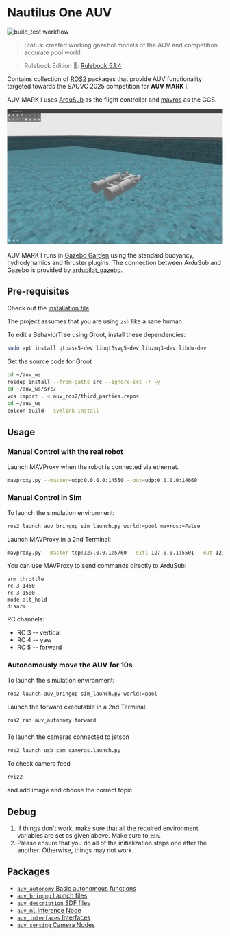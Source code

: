 # Nautilus One AUV

![build_test workflow](https://github.com/Offset-official/auv_ros2/actions/workflows/build_test.yaml/badge.svg?branch=main)

> Status: created working gazebol models of the AUV and competition accurate pool world.

> Rulebook Edition :book:: [Rulebook 5.1.4](http://web.archive.org/web/20241231081446/https://sauvc.org/rulebook/)

Contains collection of [ROS2](https://www.ros.org/) packages that provide AUV functionality targeted 
towards the SAUVC 2025 competition for **AUV MARK I**.

AUV MARK I uses [ArduSub](http://www.ardusub.com/) as the flight controller and
[mavros](https://github.com/mavlink/mavros) as the GCS.

![AUV MARK I Gazebo](images/nautilus_one.png)

AUV MARK I runs in [Gazebo Garden](https://gazebosim.org/docs/garden/getstarted/) using the standard buoyancy, 
hydrodynamics and thruster
plugins. The connection between ArduSub and Gazebo is provided by [ardupilot_gazebo](https://github.com/ArduPilot/ardupilot_gazebo).

## Pre-requisites

Check out the [installation file](INSTALL.md).
  
The project assumes that you are using `zsh` like a sane human.

To edit a BehaviorTree using Groot, install these dependencies:

```bash
sudo apt install qtbase5-dev libqt5svg5-dev libzmq3-dev libdw-dev
```

Get the source code for Groot
```bash
cd ~/auv_ws
rosdep install --from-paths src --ignore-src -r -y
cd ~/auv_ws/src/
vcs import . < auv_ros2/third_parties.repos
cd ~/auv_ws
colcon build --symlink-install
```
## Usage

### Manual Control with the real robot
Launch MAVProxy when the robot is connected via ethernet.
```bash
mavproxy.py --master=udp:0.0.0.0:14550 --out=udp:0.0.0.0:14660
```

### Manual Control in Sim
To launch the simulation environment:

```bash
ros2 launch auv_bringup sim_launch.py world:=pool mavros:=False
```

Launch MAVProxy in a 2nd Terminal:
```bash
mavproxy.py --master tcp:127.0.0.1:5760 --sitl 127.0.0.1:5501 --out 127.0.0.1:14550 --out 127.0.0.1:14551 --out udp:0.0.0.0:14550 --console
```
You can use MAVProxy to send commands directly to ArduSub:

```
arm throttle
rc 3 1450
rc 3 1500
mode alt_hold
disarm
```

RC channels:
* RC 3 -- vertical
* RC 4 -- yaw
* RC 5 -- forward

### Autonomously move the AUV for 10s
To launch the simulation environment:

```bash
ros2 launch auv_bringup sim_launch.py world:=pool
```

Launch the forward executable in a 2nd Terminal:
```bash
ros2 run auv_autonomy forward
```

###
To launch the cameras connected to jetson

```bash
ros2 launch usb_cam cameras.launch.py
```

To check camera feed

```bash
rviz2
```
and add image and choose the correct topic.  


## Debug
1. If things don't work, make sure that all the required environment variables are set as given above. Make sure to `zsh`.
2. Please ensure that you do all of the initialization steps one after the another. Otherwise, things may not work.

## Packages

* [`auv_autonomy` Basic autonomous functions](auv_autonomy)
* [`auv_bringup` Launch files](auv_bringup)
* [`auv_description` SDF files](auv_description)
* [`auv_ml` Inference Node](auv_ml)
* [`auv_interfaces` Interfaces](auv_interfaces)
* [`auv_sensing` Camera Nodes](auv_sensing)
